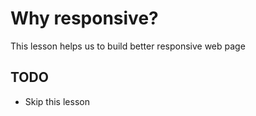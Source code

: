 # Why responsive?

This lesson helps us to build better responsive web page

## TODO
- Skip this lesson